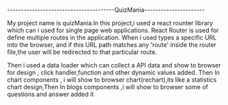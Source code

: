 

---------------------------------------QuizMania----------------------

My project name is quizMania.In this project,i used a react rounter library which  can i used  for single page web applications.
React Router is used for define multiple routes in the application. When i used types a specific URL into the browser,
 and if this URL path matches any 'route' inside the router file,the user will be redirected to that particular route.

Then i used a data loader which can collect a API data and show to browser for design , click handler,function and other dynamic values added.
Then In chart components , i will show to browser chart(rechart),its like a statistics chart design,Then In blogs components ,i will show to browser some of questions and answer added it 
